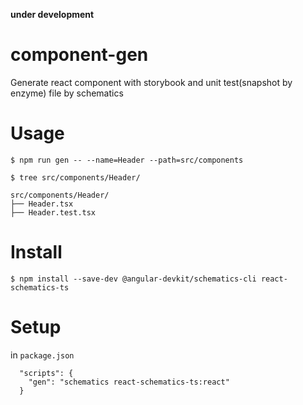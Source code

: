 **under development**

# component-gen

Generate react component with storybook and unit test(snapshot by enzyme) file by schematics


# Usage

`$ npm run gen -- --name=Header --path=src/components`

```
$ tree src/components/Header/

src/components/Header/
├── Header.tsx
├── Header.test.tsx
```

# Install

`$ npm install --save-dev @angular-devkit/schematics-cli react-schematics-ts`

# Setup

in `package.json`

```
  "scripts": {
    "gen": "schematics react-schematics-ts:react"
  }
```
